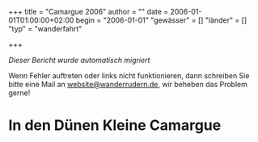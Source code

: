 +++
title = "Camargue 2006"
author = ""
date = 2006-01-01T01:00:00+02:00
begin = "2006-01-01"
"gewässer" = []
"länder" = []
"typ" = "wanderfahrt"

+++


*Dieser Bericht wurde automatisch migriert*

Wenn Fehler auftreten oder links nicht funktionieren, dann schreiben Sie bitte eine Mail an website@wanderrudern.de, wir beheben das Problem gerne!



# In den Dünen Kleine Camargue


